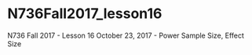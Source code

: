 # N736Fall2017_lesson16
N736 Fall 2017 - Lesson 16 October 23, 2017 - Power Sample Size, Effect Size
